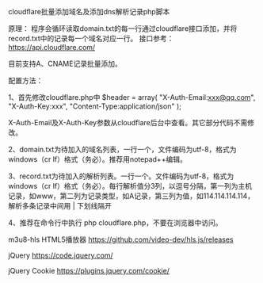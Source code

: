 cloudflare批量添加域名及添加dns解析记录php脚本

原理： 程序会循环读取domain.txt的每一行通过cloudflare接口添加，并将record.txt中的记录每一个域名对应一行。 接口参考：https://api.cloudflare.com/

目前支持A、CNAME记录批量添加。

配置方法：

1、首先修改cloudflare.php中 $header = array( "X-Auth-Email:xxx@qq.com", "X-Auth-Key:xxx", "Content-Type:application/json" );

X-Auth-Email及X-Auth-Key参数从cloudflare后台中查看。其它部分代码不需修改。

2、domain.txt为待加入的域名列表，一行一个，文件编码为utf-8，格式为windows（cr lf）格式（务必）。推荐用notepad++编辑。

3、record.txt为待加入的解析列表。一行一个。文件编码为utf-8，格式为windows（cr lf）格式（务必）。每行解析值分3列，以逗号分隔，第一列为主机记录，如www，第二列为记录类型，如A记录，第三列为值，如114.114.114.114，解析多条记录中间用 | 下划线隔开

4、推荐在命令行中执行 php cloudflare.php，不要在浏览器中访问。

m3u8-hls HTML5播放器
https://github.com/video-dev/hls.js/releases

jQuery
https://code.jquery.com/

jQuery Cookie
https://plugins.jquery.com/cookie/

